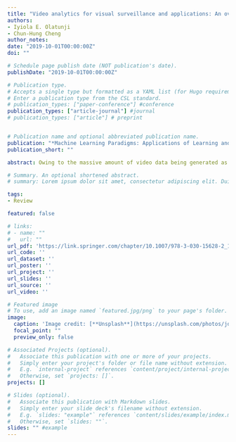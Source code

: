 ```yaml
---
title: "Video analytics for visual surveillance and applications: An overview and survey"
authors:
- Iyiola E. Olatunji
- Chun-Hung Cheng
author_notes:
date: "2019-10-01T00:00:00Z"
doi: ""

# Schedule page publish date (NOT publication's date).
publishDate: "2019-10-01T00:00:00Z"

# Publication type.
# Accepts a single type but formatted as a YAML list (for Hugo requirements).
# Enter a publication type from the CSL standard.
# publication_types: ["paper-conference"] #conference
publication_types: ["article-journal"] #journal
# publication_types: ["article"] # preprint


# Publication name and optional abbreviated publication name.
publication: "*Machine Learning Paradigms: Applications of Learning and Analytics in Intelligent Systems*"
publication_short: ""

abstract: Owing to the massive amount of video data being generated as a result of high proliferation of surveillance cameras, the manpower to monitor such system is relatively expensive. Passively monitoring surveillance video however, incapacitates the usefulness of surveillance camera. Therefore, a drive to monitor events as they happen is expedient to fully harness the massive data generated by surveillance cameras. This is the main goal of video analytics. In this chapter, we extend the notion of surveillance. Surveillance refers not only to monitoring for security or safety purposes but encapsulates all aspects of monitoring to capture the dynamics of different application domains including retail, transportation, service industries and healthcare. This chapter presents a detailed survey of video analytics as well as its application. We present advances in video analytics research and emerging trends from subdomains such as behavior analysis, moving object classification, video summarization, object detection, object tracking, congestion analysis, abnormality detection and information fusion from multiple cameras. We also summarize recent development in video analytics and intelligent video systems (IVS). We evaluated the state-of-the-art approach to video analytics including deep learning approach and outlined research direction with emphasis on algorithm-based analytics and applications. Hardware-related issues are excluded from this chapter.

# Summary. An optional shortened abstract.
# summary: Lorem ipsum dolor sit amet, consectetur adipiscing elit. Duis posuere tellus ac convallis placerat. Proin tincidunt magna sed ex sollicitudin condimentum.

tags:
- Review

featured: false

# links:
# - name: ""
#   url: ""
url_pdf: 'https://link.springer.com/chapter/10.1007/978-3-030-15628-2_15'
url_code: ''
url_dataset: ''
url_poster: ''
url_project: ''
url_slides: ''
url_source: ''
url_video: ''

# Featured image
# To use, add an image named `featured.jpg/png` to your page's folder. 
image:
  caption: 'Image credit: [**Unsplash**](https://unsplash.com/photos/jdD8gXaTZsc)'
  focal_point: ""
  preview_only: false

# Associated Projects (optional).
#   Associate this publication with one or more of your projects.
#   Simply enter your project's folder or file name without extension.
#   E.g. `internal-project` references `content/project/internal-project/index.md`.
#   Otherwise, set `projects: []`.
projects: []

# Slides (optional).
#   Associate this publication with Markdown slides.
#   Simply enter your slide deck's filename without extension.
#   E.g. `slides: "example"` references `content/slides/example/index.md`.
#   Otherwise, set `slides: ""`.
slides: "" #example
---
```


<!-- {{% callout note %}}
Click the *Cite* button above to demo the feature to enable visitors to import publication metadata into their reference management software.
{{% /callout %}}

{{% callout note %}}
Create your slides in Markdown - click the *Slides* button to check out the example.
{{% /callout %}}

Add the publication's **full text** or **supplementary notes** here. You can use rich formatting such as including [code, math, and images](https://wowchemy.com/docs/content/writing-markdown-latex/). -->
